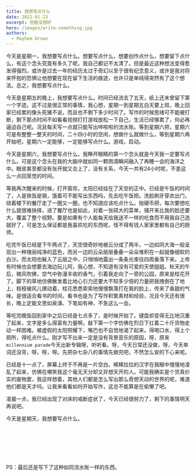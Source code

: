 ```yaml
---
title: 我想写点什么
date: 2021-01-23
excerpt: 但是没想好
hero: /images/write-something.jpg
authors:
  - Mayhem Drown
---
```


今天是星期一，我想要写点什么。想要写点什么，想要创作点什么，想要留下点什么，有这个念头究竟有多久了呢，我自己都记不太清了。但是最近这种想法变得愈发得强烈。或许是过去一年的经历太过于奇幻以至于很有纪念意义，或许是我对将来怀抱的恐惧让他想要在现在留下生活的痕迹，也许只是单纯得突然有了这个想法。总之，我想要写点什么。

<!--break-->

今天是星期五的晚上，我想要写点什么。时间已经流去了五天，纸上还未曾留下第一个字迹。这不过是很正常的事情，我心想，星期一到星期五白天要上班，晚上回家已经累的像头死猪不说，而且也不剩下多少时间了。写作的时候思绪可不能被打断，剩下那点时间不如看看视频打打游戏放松一下自己，生活已经够累了，何必再逼迫自己呢。况且每天写一点就只能写出哗啦啦的流水账。等到星期六把，星期六可是有整整一整天的时间，二十四小时的空闲，想做什么就做什么，等到星期六再开始吧，星期六一定能够，一定能够写点什么。游戏，启动。

今天是星期六，我想要写点什么。我睁开眼睛的第一个念头就是今天我一定要写点什么。可是这个念头在我的大脑中就如同一颗雨滴瞬间融入了再睡一会的海洋之中。眼皮甚至都没有张开就又合上了，没有关系，今天一共有24小时呢，不差这么一点回笼觉的时间。

等我再次醒来的时候，打开窗帘，太阳已经挂在了天空的正中。已经是午饭的时间了，人是铁饭是钢，饿着可不能写出东西吗，先去吃午饭把。洗脸刷牙穿衣出门，绕着楼下的餐厅走了一圈又一圈，也不知道应该吃点什么。抛硬币把，每次要想吃什么就很难抉择，进了餐厅也是如此，对着一张硕大的菜单，铺开来比我的脸还要大，覆盖了整个视野。要是如果有个人能每天给我送不一样的吃食而不用我自己选就好了，可是怎么保证都是我喜欢吃的东西呢，怪不得有钱人家家里都有自己的厨师。

吃完午饭已经是下午两点了，天空很奇妙地被云分成了两半，一边如同大海一般呈现出一种瑰丽纯净的蓝色，而另一边的云朵层层叠叠一朵朵堆积在一起就像细软的白沙。而太阳也躲入了云层之中，只悄悄地露出一条条光束往四周垂落下来。上帝有时候也会想要去海边玩儿阿，我心想，不知道有没有可爱的天使姐姐。秋天的午后，微风吹拂，空气中弥漫丰收的香气，引着我走向了一旁的公园，原来是桂花开了。脚下的草地仿佛散发着比地心引力还要大不知多少倍的力量把我拽倒在了地上，枝桠被风儿撩动着，桂花悉悉索索地慢慢飘落打在我的脸上，传来了香甜的气味。是很适合看书的时间，看书也是为了写作积累素材和经验，况且今天还有很长，晚上定能文思如泉涌、下笔如有神，不急这么一会。

等吃完晚饭回到家中之后已经是七点多了，是时候开始了。键盘却变得无比地沉重了起来，文字是多么得富有力量啊，敲下第一个字仿佛在烈日下扛着二十斤货物走动一样困难。被虚假的太阳照耀下，嘴巴也不自觉地渴了起来。得喝口水，得上个厕所，得吃点什么。刚才写不出来一定是没有背景音乐的原因，呀，原来`millennium parade`今天出新专辑呀，听听看。呀，今天日常还没做，呀，今天单词还没背，呀，呀，呀。先把杂七杂八的事情先做完吧，不然怎么安的下心来呢。

已经是十一点了，屏幕上终于不再是一片空白。稀稀拉拉的汉字在我眼中慢慢地凌乱了起来，仿佛在嘲笑我这个毫无天分却又异想天开的人。可能我确实是个货真价实的废物罢，我这样想着，其他人们都是怎么写出那么奇想天动的世界的呢，难道他们都是天才吗。让我来看看如何开始写作，这总不能算是在偷懒了吧。

凌晨一点，我已经出现了对床的戒断症状了，今天已经很努力了，剩下的事情明天再说吧。

今天是星期天，我想要写点什么。

<br>

<br>

<br>

<br>

<br>

PS：最后还是写下了这种如同流水账一样的东西。
